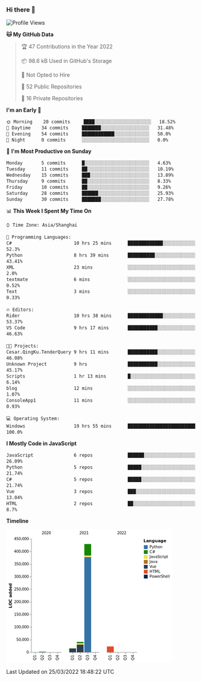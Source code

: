 ### Hi there 👋
<!--START_SECTION:waka-->
![Profile Views](http://img.shields.io/badge/Profile%20Views-3-blue)

**🐱 My GitHub Data** 

> 🏆 47 Contributions in the Year 2022
 > 
> 📦 98.6 kB Used in GitHub's Storage 
 > 
> 🚫 Not Opted to Hire
 > 
> 📜 52 Public Repositories 
 > 
> 🔑 16 Private Repositories  
 > 
**I'm an Early 🐤** 

```text
🌞 Morning    20 commits     ████░░░░░░░░░░░░░░░░░░░░░   18.52% 
🌆 Daytime    34 commits     ███████░░░░░░░░░░░░░░░░░░   31.48% 
🌃 Evening    54 commits     ████████████░░░░░░░░░░░░░   50.0% 
🌙 Night      0 commits      ░░░░░░░░░░░░░░░░░░░░░░░░░   0.0%

```
📅 **I'm Most Productive on Sunday** 

```text
Monday       5 commits      █░░░░░░░░░░░░░░░░░░░░░░░░   4.63% 
Tuesday      11 commits     ██░░░░░░░░░░░░░░░░░░░░░░░   10.19% 
Wednesday    15 commits     ███░░░░░░░░░░░░░░░░░░░░░░   13.89% 
Thursday     9 commits      ██░░░░░░░░░░░░░░░░░░░░░░░   8.33% 
Friday       10 commits     ██░░░░░░░░░░░░░░░░░░░░░░░   9.26% 
Saturday     28 commits     ██████░░░░░░░░░░░░░░░░░░░   25.93% 
Sunday       30 commits     ███████░░░░░░░░░░░░░░░░░░   27.78%

```


📊 **This Week I Spent My Time On** 

```text
⌚︎ Time Zone: Asia/Shanghai

💬 Programming Languages: 
C#                       10 hrs 25 mins      █████████████░░░░░░░░░░░░   52.3% 
Python                   8 hrs 39 mins       ██████████░░░░░░░░░░░░░░░   43.41% 
XML                      23 mins             ░░░░░░░░░░░░░░░░░░░░░░░░░   2.0% 
textmate                 6 mins              ░░░░░░░░░░░░░░░░░░░░░░░░░   0.52% 
Text                     3 mins              ░░░░░░░░░░░░░░░░░░░░░░░░░   0.33%

🔥 Editors: 
Rider                    10 hrs 38 mins      █████████████░░░░░░░░░░░░   53.37% 
VS Code                  9 hrs 17 mins       ███████████░░░░░░░░░░░░░░   46.63%

🐱‍💻 Projects: 
Cesar.QingKu.TenderQuery 9 hrs 11 mins       ███████████░░░░░░░░░░░░░░   46.08% 
Unknown Project          9 hrs               ███████████░░░░░░░░░░░░░░   45.17% 
Scripts                  1 hr 13 mins        █░░░░░░░░░░░░░░░░░░░░░░░░   6.14% 
blog                     12 mins             ░░░░░░░░░░░░░░░░░░░░░░░░░   1.07% 
ConsoleApp1              11 mins             ░░░░░░░░░░░░░░░░░░░░░░░░░   0.93%

💻 Operating System: 
Windows                  19 hrs 55 mins      █████████████████████████   100.0%

```

**I Mostly Code in JavaScript** 

```text
JavaScript               6 repos             ██████░░░░░░░░░░░░░░░░░░░   26.09% 
Python                   5 repos             █████░░░░░░░░░░░░░░░░░░░░   21.74% 
C#                       5 repos             █████░░░░░░░░░░░░░░░░░░░░   21.74% 
Vue                      3 repos             ███░░░░░░░░░░░░░░░░░░░░░░   13.04% 
HTML                     2 repos             ██░░░░░░░░░░░░░░░░░░░░░░░   8.7%

```


**Timeline**

![Chart not found](https://raw.githubusercontent.com/cesaryuan/cesaryuan/main/charts/bar_graph.png) 


 Last Updated on 25/03/2022 18:48:22 UTC
<!--END_SECTION:waka-->

<!--
**cesaryuan/Cesaryuan** is a ✨ _special_ ✨ repository because its `README.md` (this file) appears on your GitHub profile.

Here are some ideas to get you started:

- 🔭 I’m currently working on ...
- 🌱 I’m currently learning ...
- 👯 I’m looking to collaborate on ...
- 🤔 I’m looking for help with ...
- 💬 Ask me about ...
- 📫 How to reach me: ...
- 😄 Pronouns: ...
- ⚡ Fun fact: ...
-->
